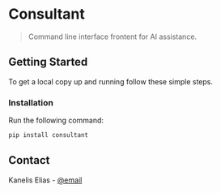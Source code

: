 # Consultant

> Command line interface frontent for AI assistance.


## Getting Started

To get a local copy up and running follow these simple steps.


### Installation

Run the following command:

```sh
pip install consultant
```


## Contact

Kanelis Elias - [@email](mailto:e.kanelis@voidbuffer.com)
